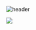 ![header](https://capsule-render.vercel.app/api?type=venom&color=auto&height=250&section=header&text=Sohyun's%20GitHub&fontSize=70&animation=scaleIn)

<img src="https://img.shields.io/badge/#3776ABstyle=flat-square&logo=#3776AB&logoColor=white"/>

